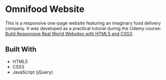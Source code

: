 # Omnifood Website

This is a responsive one-page website featuring an imaginary food delivery company. It was developed as a practical tutorial during the Udemy course: [Build Responsive Real World Websites with HTML5 and CSS3](https://www.udemy.com/design-and-develop-a-killer-website-with-html5-and-css3/).

## Built With

* HTML5
* CSS3
* JavaScript \(jQuery\)